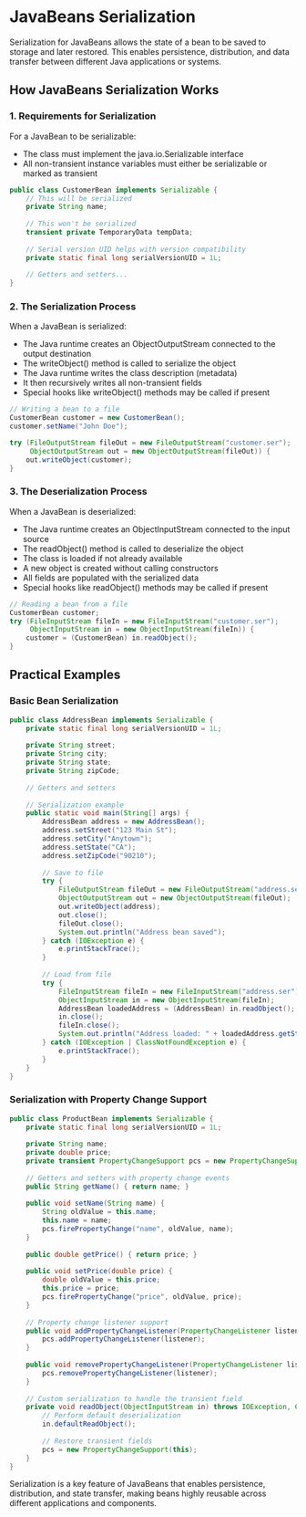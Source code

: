# JavaBeans Serialization
Serialization for JavaBeans allows the state of a bean to be saved to storage and later restored. This enables persistence, distribution, and data transfer between different Java applications or systems.

## How JavaBeans Serialization Works
### 1. Requirements for Serialization
For a JavaBean to be serializable:

- The class must implement the java.io.Serializable interface
- All non-transient instance variables must either be serializable or marked as transient

```java
public class CustomerBean implements Serializable {
    // This will be serialized
    private String name;
    
    // This won't be serialized
    transient private TemporaryData tempData;
    
    // Serial version UID helps with version compatibility
    private static final long serialVersionUID = 1L;
    
    // Getters and setters...
}
```

### 2. The Serialization Process
When a JavaBean is serialized:

- The Java runtime creates an ObjectOutputStream connected to the output destination
- The writeObject() method is called to serialize the object
- The Java runtime writes the class description (metadata)
- It then recursively writes all non-transient fields
- Special hooks like writeObject() methods may be called if present

```java
// Writing a bean to a file
CustomerBean customer = new CustomerBean();
customer.setName("John Doe");

try (FileOutputStream fileOut = new FileOutputStream("customer.ser");
     ObjectOutputStream out = new ObjectOutputStream(fileOut)) {
    out.writeObject(customer);
}
```

### 3. The Deserialization Process
When a JavaBean is deserialized:

- The Java runtime creates an ObjectInputStream connected to the input source
- The readObject() method is called to deserialize the object
- The class is loaded if not already available
- A new object is created without calling constructors
- All fields are populated with the serialized data
- Special hooks like readObject() methods may be called if present

```java
// Reading a bean from a file
CustomerBean customer;
try (FileInputStream fileIn = new FileInputStream("customer.ser");
     ObjectInputStream in = new ObjectInputStream(fileIn)) {
    customer = (CustomerBean) in.readObject();
}
```
## Practical Examples
 
### Basic Bean Serialization
```java
public class AddressBean implements Serializable {
    private static final long serialVersionUID = 1L;
    
    private String street;
    private String city;
    private String state;
    private String zipCode;
    
    // Getters and setters
    
    // Serialization example
    public static void main(String[] args) {
        AddressBean address = new AddressBean();
        address.setStreet("123 Main St");
        address.setCity("Anytown");
        address.setState("CA");
        address.setZipCode("90210");
        
        // Save to file
        try {
            FileOutputStream fileOut = new FileOutputStream("address.ser");
            ObjectOutputStream out = new ObjectOutputStream(fileOut);
            out.writeObject(address);
            out.close();
            fileOut.close();
            System.out.println("Address bean saved");
        } catch (IOException e) {
            e.printStackTrace();
        }
        
        // Load from file
        try {
            FileInputStream fileIn = new FileInputStream("address.ser");
            ObjectInputStream in = new ObjectInputStream(fileIn);
            AddressBean loadedAddress = (AddressBean) in.readObject();
            in.close();
            fileIn.close();
            System.out.println("Address loaded: " + loadedAddress.getStreet());
        } catch (IOException | ClassNotFoundException e) {
            e.printStackTrace();
        }
    }
}
```

### Serialization with Property Change Support
```java
public class ProductBean implements Serializable {
    private static final long serialVersionUID = 1L;
    
    private String name;
    private double price;
    private transient PropertyChangeSupport pcs = new PropertyChangeSupport(this);
    
    // Getters and setters with property change events
    public String getName() { return name; }
    
    public void setName(String name) {
        String oldValue = this.name;
        this.name = name;
        pcs.firePropertyChange("name", oldValue, name);
    }
    
    public double getPrice() { return price; }
    
    public void setPrice(double price) {
        double oldValue = this.price;
        this.price = price;
        pcs.firePropertyChange("price", oldValue, price);
    }
    
    // Property change listener support
    public void addPropertyChangeListener(PropertyChangeListener listener) {
        pcs.addPropertyChangeListener(listener);
    }
    
    public void removePropertyChangeListener(PropertyChangeListener listener) {
        pcs.removePropertyChangeListener(listener);
    }
    
    // Custom serialization to handle the transient field
    private void readObject(ObjectInputStream in) throws IOException, ClassNotFoundException {
        // Perform default deserialization
        in.defaultReadObject();
        
        // Restore transient fields
        pcs = new PropertyChangeSupport(this);
    }
}
```

Serialization is a key feature of JavaBeans that enables persistence, distribution, and state transfer, making beans highly reusable across different applications and components.
